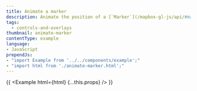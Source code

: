 ```yaml
---
title: Animate a marker
description: Animate the position of a [`Marker`](/mapbox-gl-js/api/#marker) by updating its location on each frame.
tags:
  - controls-and-overlays
thumbnail: animate-marker
contentType: example
language:
- JavaScript
prependJs:
- "import Example from '../../components/example';"
- "import html from './animate-marker.html';"
---
```


{{ <Example html={html} {...this.props} /> }}
